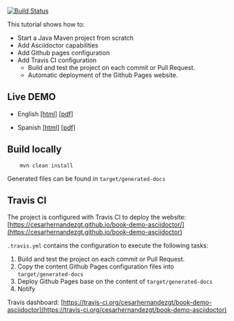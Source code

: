 [![Build Status](https://api.travis-ci.org/cesarhernandezgt/book-demo-asciidoctor.png)](https://travis-ci.org/cesarhernandezgt/book-demo-asciidoctor)

This tutorial shows how to:
 * Start a Java Maven project from scratch 
 * Add Asciidoctor capabilities
 * Add Github pages configuration
 * Add Travis CI configuration 
     * Build and test the project on each commit or Pull Request.
     * Automatic deployment of the Github Pages website. 


## Live DEMO

* English 
[[html]](https://cesarhernandezgt.github.io/book-demo-asciidoctor/tutorial_en.html)
[[pdf]](https://cesarhernandezgt.github.io/book-demo-asciidoctor/tutorial_en.pdf)

* Spanish 
[[html]](https://cesarhernandezgt.github.io/book-demo-asciidoctor/tutorial_es.html)
[[pdf]](https://cesarhernandezgt.github.io/book-demo-asciidoctor/tutorial_es.pdf)

## Build locally

        mvn clean install
        
Generated files can be found in `target/generated-docs`

## Travis CI
The project is configured with Travis CI to deploy the website: 
[https://cesarhernandezgt.github.io/book-demo-asciidoctor/](https://cesarhernandezgt.github.io/book-demo-asciidoctor)



`.travis.yml` contains the configuration to execute the following tasks: 
 
1. Build and test the project on each commit or Pull Request.
2. Copy the content Github Pages configuration files into `target/generated-docs`
3. Deploy Github Pages base on the content of `target/generated-docs`
4. Notify
   
Travis dashboard: [https://travis-ci.org/cesarhernandezgt/book-demo-asciidoctor](https://travis-ci.org/cesarhernandezgt/book-demo-asciidoctor)